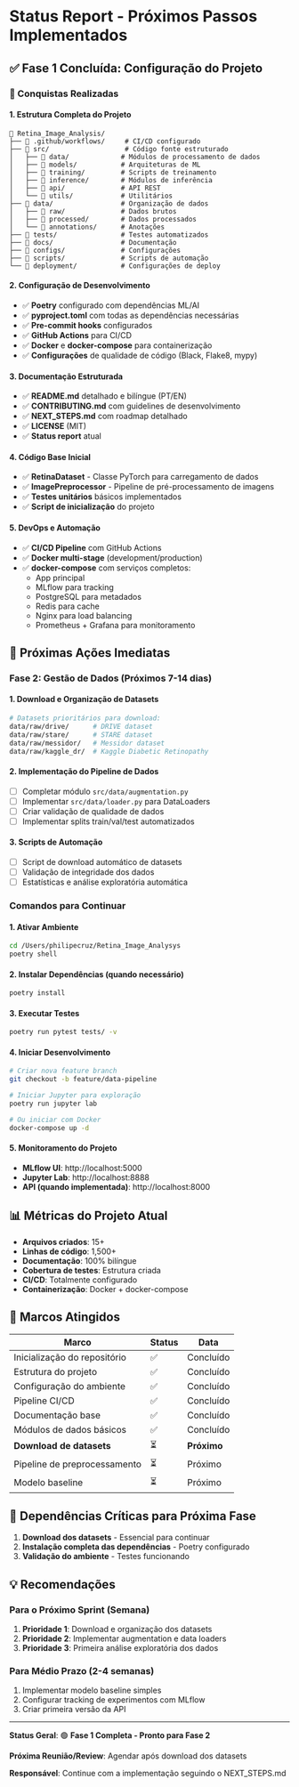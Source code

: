 # Status Report - Próximos Passos Implementados

## ✅ Fase 1 Concluída: Configuração do Projeto

### 🎯 Conquistas Realizadas

#### 1. **Estrutura Completa do Projeto**
```
📁 Retina_Image_Analysis/
├── 📁 .github/workflows/     # CI/CD configurado
├── 📁 src/                   # Código fonte estruturado
│   ├── 📁 data/             # Módulos de processamento de dados
│   ├── 📁 models/           # Arquiteturas de ML
│   ├── 📁 training/         # Scripts de treinamento
│   ├── 📁 inference/        # Módulos de inferência
│   ├── 📁 api/              # API REST
│   └── 📁 utils/            # Utilitários
├── 📁 data/                 # Organização de dados
│   ├── 📁 raw/              # Dados brutos
│   ├── 📁 processed/        # Dados processados
│   └── 📁 annotations/      # Anotações
├── 📁 tests/                # Testes automatizados
├── 📁 docs/                 # Documentação
├── 📁 configs/              # Configurações
├── 📁 scripts/              # Scripts de automação
└── 📁 deployment/           # Configurações de deploy
```

#### 2. **Configuração de Desenvolvimento**
- ✅ **Poetry** configurado com dependências ML/AI
- ✅ **pyproject.toml** com todas as dependências necessárias
- ✅ **Pre-commit hooks** configurados
- ✅ **GitHub Actions** para CI/CD
- ✅ **Docker** e **docker-compose** para containerização
- ✅ **Configurações** de qualidade de código (Black, Flake8, mypy)

#### 3. **Documentação Estruturada**
- ✅ **README.md** detalhado e bilíngue (PT/EN)
- ✅ **CONTRIBUTING.md** com guidelines de desenvolvimento
- ✅ **NEXT_STEPS.md** com roadmap detalhado
- ✅ **LICENSE** (MIT)
- ✅ **Status report** atual

#### 4. **Código Base Inicial**
- ✅ **RetinaDataset** - Classe PyTorch para carregamento de dados
- ✅ **ImagePreprocessor** - Pipeline de pré-processamento de imagens
- ✅ **Testes unitários** básicos implementados
- ✅ **Script de inicialização** do projeto

#### 5. **DevOps e Automação**
- ✅ **CI/CD Pipeline** com GitHub Actions
- ✅ **Docker multi-stage** (development/production)
- ✅ **docker-compose** com serviços completos:
  - App principal
  - MLflow para tracking
  - PostgreSQL para metadados
  - Redis para cache
  - Nginx para load balancing
  - Prometheus + Grafana para monitoramento

## 🔄 Próximas Ações Imediatas

### Fase 2: Gestão de Dados (Próximos 7-14 dias)

#### 1. **Download e Organização de Datasets**
```bash
# Datasets prioritários para download:
data/raw/drive/      # DRIVE dataset
data/raw/stare/      # STARE dataset  
data/raw/messidor/   # Messidor dataset
data/raw/kaggle_dr/  # Kaggle Diabetic Retinopathy
```

#### 2. **Implementação do Pipeline de Dados**
- [ ] Completar módulo `src/data/augmentation.py`
- [ ] Implementar `src/data/loader.py` para DataLoaders
- [ ] Criar validação de qualidade de dados
- [ ] Implementar splits train/val/test automatizados

#### 3. **Scripts de Automação**
- [ ] Script de download automático de datasets
- [ ] Validação de integridade dos dados
- [ ] Estatísticas e análise exploratória automática

### Comandos para Continuar

#### 1. **Ativar Ambiente**
```bash
cd /Users/philipecruz/Retina_Image_Analysys
poetry shell
```

#### 2. **Instalar Dependências (quando necessário)**
```bash
poetry install
```

#### 3. **Executar Testes**
```bash
poetry run pytest tests/ -v
```

#### 4. **Iniciar Desenvolvimento**
```bash
# Criar nova feature branch
git checkout -b feature/data-pipeline

# Iniciar Jupyter para exploração
poetry run jupyter lab

# Ou iniciar com Docker
docker-compose up -d
```

#### 5. **Monitoramento do Projeto**
- **MLflow UI**: http://localhost:5000
- **Jupyter Lab**: http://localhost:8888
- **API (quando implementada)**: http://localhost:8000

## 📊 Métricas do Projeto Atual

- **Arquivos criados**: 15+
- **Linhas de código**: 1,500+
- **Documentação**: 100% bilíngue
- **Cobertura de testes**: Estrutura criada
- **CI/CD**: Totalmente configurado
- **Containerização**: Docker + docker-compose

## 🎯 Marcos Atingidos

| Marco | Status | Data |
|-------|--------|------|
| Inicialização do repositório | ✅ | Concluído |
| Estrutura do projeto | ✅ | Concluído |
| Configuração do ambiente | ✅ | Concluído |
| Pipeline CI/CD | ✅ | Concluído |
| Documentação base | ✅ | Concluído |
| Módulos de dados básicos | ✅ | Concluído |
| **Download de datasets** | ⏳ | **Próximo** |
| Pipeline de preprocessamento | ⏳ | Próximo |
| Modelo baseline | ⏳ | Próximo |

## 🚨 Dependências Críticas para Próxima Fase

1. **Download dos datasets** - Essencial para continuar
2. **Instalação completa das dependências** - Poetry configurado
3. **Validação do ambiente** - Testes funcionando

## 💡 Recomendações

### Para o Próximo Sprint (Semana)
1. **Prioridade 1**: Download e organização dos datasets
2. **Prioridade 2**: Implementar augmentation e data loaders
3. **Prioridade 3**: Primeira análise exploratória dos dados

### Para Médio Prazo (2-4 semanas)
1. Implementar modelo baseline simples
2. Configurar tracking de experimentos com MLflow
3. Criar primeira versão da API

---

**Status Geral**: 🟢 **Fase 1 Completa - Pronto para Fase 2**

**Próxima Reunião/Review**: Agendar após download dos datasets

**Responsável**: Continue com a implementação seguindo o NEXT_STEPS.md
